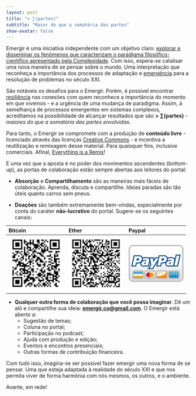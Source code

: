 ```yaml
---
layout: post
title: "> ∑(partes)"
subtitle: "Maior do que a somatória das partes"
show-avatar: false
---
```


Emergir é uma iniciativa independente com um objetivo claro: [explorar e disseminar os fenômenos que caracterizam o paradigma filosófico-científico apresentado pela Complexidade](https://emergir.github.io/2017-10-16-Por-que-Emergir/). Com isso, espera-se catalisar uma nova maneira de se pensar sobre o mundo. Uma interpretação que reconheça a importância dos processos de adaptação e [emergência](https://pt.wikipedia.org/wiki/Emerg%C3%AAncia) para a resolução de problemas no século XXI.

São notáveis os desafios para o Emergir. Porém, é possível encontrar [resiliência](https://pt.wikipedia.org/wiki/Resili%C3%AAncia) nas conexões com quem reconhece a importância do momento em que vivemos - e a urgência de uma mudança de paradigma. Assim, à semelhança de processos emergentes em sistemas complexos, acreditamos na possibilidade de alcançar resultados que são **> ∑(partes)** - *maiores do que a somatória das partes envolvidas*.

Para tanto, o Emergir se compromete com a produção de **conteúdo livre** - licenciado através das licenças [Creative Commons](https://br.creativecommons.org/) - e incentiva a reutilização e remixagem desse material. Para quaisquer fins, inclusive comerciais. Afinal, [Everything is a Remix](http://www.everythingisaremix.info/)!

E uma vez que a aposta é no poder dos movimentos ascendentes (bottom-up), as portas de colaboração estão sempre abertas aos leitores do portal:

* **Absorção** e **Compartilhamento** são as maneiras mais fáceis de colaboração. Aprenda, discuta e compartilhe. Ideias paradas são tão úteis quanto carros sem pneus.

* **Doações** são também extremamente bem-vindas, especialmente por conta do caráter **não-lucrativo** do portal. Sugere-se os seguintes canais:


| Bitcoin | Ether | Paypal |
| :------ |:--- | :--- |
| ![Bitcoin](/img/emergir_bitcoin_small.png) | ![Ether](/img/emergir_ether_small.png) | ![Paypal](/img/paypal.png) |



* **Qualquer outra forma de colaboração que você possa imaginar**. Dê um alô e compartilhe sua ideia: **emergir.co@gmail.com**. O Emergir está aberto a:
  * Sugestão de temas;
  * Coluna no portal;
  * Participação no podcast;
  * Ajuda com produção e edição;
  * Eventos e encontros presenciais;
  * Outras formas de contribuição financeira.
  
Com tudo isso, imagina-se ser possível fazer emergir uma nova forma de se pensar. Uma que esteja adaptada à realidade do século XXI e que nos permita viver de forma harmônia com nós mesmos, os outros, e o ambiente.

Avante, em rede!


